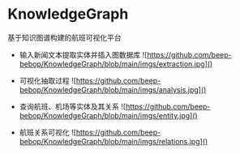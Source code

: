 # KnowledgeGraph
基于知识图谱构建的航班可视化平台

- 输入新闻文本提取实体并插入图数据库
![https://github.com/beep-bebop/KnowledgeGraph/blob/main/imgs/extraction.jpg]()

- 可视化抽取过程
![https://github.com/beep-bebop/KnowledgeGraph/blob/main/imgs/analysis.jpg]()

- 查询航班、机场等实体及其关系
![https://github.com/beep-bebop/KnowledgeGraph/blob/main/imgs/entity.jpg]()

- 航班关系可视化
![https://github.com/beep-bebop/KnowledgeGraph/blob/main/imgs/relations.jpg]()
